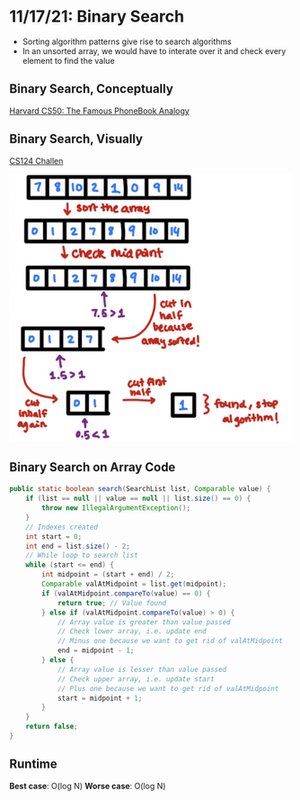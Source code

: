 # 11/17/21: Binary Search

- Sorting algorithm patterns give rise to search algorithms
- In an unsorted array, we would have to interate over it and check every element to find the value

## Binary Search, Conceptually
[Harvard CS50: The Famous PhoneBook Analogy](https://youtu.be/o2LqhHoAXxI)

## Binary Search, Visually
[CS124 Challen](https://youtu.be/0IAwYcS9uCs)

![Binary Search Visually](/Images/BinarySearch.png)

## Binary Search on Array Code
```java
public static boolean search(SearchList list, Comparable value) {
    if (list == null || value == null || list.size() == 0) {
        throw new IllegalArgumentException();
    }
    // Indexes created
    int start = 0;
    int end = list.size() - 2;
    // While loop to search list
    while (start <= end) {
        int midpoint = (start + end) / 2;
        Comparable valAtMidpoint = list.get(midpoint);
        if (valAtMidpoint.compareTo(value) == 0) {
            return true; // Value found
        } else if (valAtMidpoint.compareTo(value) > 0) {
            // Array value is greater than value passed
            // Check lower array, i.e. update end
            // Minus one because we want to get rid of valAtMidpoint
            end = midpoint - 1;
        } else {
            // Array value is lesser than value passed
            // Check upper array, i.e. update start
            // Plus one because we want to get rid of valAtMidpoint
            start = midpoint + 1;
        }
    }
    return false;
}
```

## Runtime
**Best case**: O(log N)
**Worse case**: O(log N)